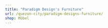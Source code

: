 ```yaml
---
title: "Paradigm Design's Furniture"
url: /quezon-city/paradigm-designs-furniture/
shop: Möbel
---
```

